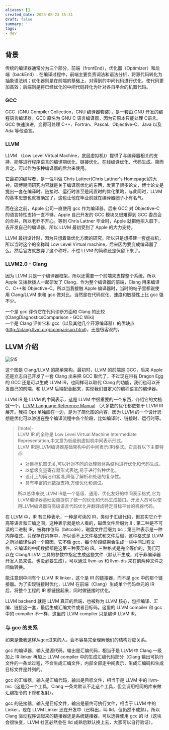 ```yaml
---
aliases: []
created_date: 2023-08-23 15:31
draft: false
summary: ''
tags:
- dev
---
```


## 背景

传统的编译器通常分为三个部分，前端（frontEnd），优化器（Optimizer）和后端（backEnd）. 在编译过程中，前端主要负责词法和语法分析，将源代码转化为抽象语法树；优化器则是在前端的基础上，对得到的中间代码进行优化，使代码更加高效；后端则是将已经优化的中间代码转化为针对各自平台的机器代码。

### GCC  

GCC（GNU Compiler Collection，GNU 编译器套装），是一套由 GNU 开发的编程语言编译器。GCC 原名为 GNU C 语言编译器，因为它原本只能处理 C语言。GCC 快速演进，变得可处理 C++、Fortran、Pascal、Objective-C、Java 以及 Ada 等他语言。

### LLVM  

LLVM （Low Level Virtual Machine，底层虚拟机)）提供了与编译器相关的支持，能够进行程序语言的编译期优化、链接优化、在线编译优化、代码生成。简而言之，可以作为多种编译器的后台来使用。

它最初的编写者，是一位叫做 Chris Lattner(Chris Lattner's Homepage)的大神，硕博期间研究内容就是关于编译器优化的东西，发表了很多论文，博士论文是提出一套在编译时、链接时、运行时甚至是闲置时的优化策略，与此同时，LLVM 的基本思想也就被确定了，这也让他在毕业前就在编译器圈子小有名气。

而在这之前，Apple 公司一直使用 gcc 作为编译器，后来 GCC 对 Objective-C 的语言特性支持一直不够，Apple 自己开发的 GCC 模块又很难得到 GCC 委员会的合并，所以老乔不开心。等到 Chris Lattner 毕业时，Apple 就把他招入靡下，去开发自己的编译器，所以 LLVM 最初受到了 Apple 的大力支持。

LLVM 最初设计时，因为只想着做优化方面的研究，所以只是想搭建一套虚拟机，所以当时这个的全称叫 Low Level Virtual machine，后来因为要变成编译器了么，然后官方就放弃了这个称呼，不过 LLVM 的简称还是保留下来了。

### LLVM2.0 - Clang  

因为 LLVM 只是一个编译器框架，所以还需要一个前端来支撑整个系统，所以 Apple 又拨款拨人一起研发了 Clang，作为整个编译器的前端，Clang 用来编译 C、C++和 Objective-C。所以当我接触 Apple 编译器时，当时的帖子里都说使用 Clang/LLVM 来和 gcc 做对比，当然是在代码优化、速度和敏捷性上比 gcc 强不少。

一个是 gcc 评价它在代码诊断方面和 Clang 的比较(ClangDiagnosticsComparison - GCC Wiki)  
一个是 Clang 评价它和 gcc（以及其他几个开源编译器）的优缺点(http://clang.llvm.org/comparison.html)，还是很客观的。

## LLVM 介绍

![515](Attachments/25cf33fd4ee252c347be877239e30e54_MD5.png)

这个图是 Clang/LLVM 的简单架构。最初时，LLVM 的前端是 GCC，后来 Apple 还是立志自己开发了一套 Clang 出来把 GCC 取代了，不过现在带有 Dragon Egg 的 GCC 还是可以生成 LLVM IR，也同样可以取代 Clang 的功能，我们也可以开发自己的前端，和 LLVM 后端配合起来，实现我们自定义的编程语言的编译器。 

LLVM IR 是 LLVM 的中间表示，这是 LLVM 中很重要的一个东西，介绍它的文档就一个，[LLVM Language Reference Manual](https://llvm.org/docs/LangRef.html) （大多数的优化都依赖于 LLVM IR 展开。我把 Opt 单独画在一边，是为了简化图的内容，因为 LLVM 的一个设计思想是优化可以渗透在整个编译流程中各个阶段，比如编译时、链接时、运行时等。 

> [!note]-  
> LLVM IR 的全称是 Low Level Virtual Machine Intermediate Representation,中文意为低级别虚拟机中间表示形式。  
> LLVM IR是LLVM编译器基础架构中的中间表示(IR)格式。它具有以下主要特点:  
> - 对目标机器无关,可以针对不同的处理器体系结构进行优化和代码生成。  
> - 以低级变量寄存器形式表达,易于进行各种优化。  
> - 设计上的简洁和紧凑,降低了解析和处理的复杂性。  
> - 具有丰富的元数据支持,方便优化和调试。  
>   
> 所以总体来说,LLVM IR是一个低级、通用、优化友好的中间表示格式,它为LLVM编译器基础设施提供了统一的优化和代码生成接口。开发人员可以使用LLVM编译器将高级语言代码优化并翻译成特定目标平台的机器代码。

在 LLVM 中，IR 有三种表示，一种是可读的 IR，类似于汇编代码，但其实它介于高等语言和汇编之间，这种表示就是给人看的，磁盘文件后缀为.ll；第二种是不可读的二进制 IR，被称作位码（bitcode），磁盘文件后缀为.bc；第三种表示是一种内存格式，只保存在内存中，所以谈不上文件格式和文件后缀，这种格式是 LLVM 之所以编译快的一个原因，它不像 gcc，每个阶段结束会生成一些中间过程文件，它编译的中间数据都是这第三种表示的 IR。三种格式是完全等价的，我们可以在 Clang/LLVM 工具的参数中指定生成这些文件（默认不生成，对于非编译器开发人员来说，也没必要生成），可以通过 llvm-as 和 llvm-dis 来在前两种文件之间做转换。 

能注意到中间有个 LLVM IR linker，这个是 IR 的链接器，而不是 gcc 中的那个链接器。为了实现链接时优化，LLVM 在前端（Clang）生成单个代码单元的 IR 后，将整个工程的 IR 都链接起来，同时做链接时优化。 

LLVM backend 就是 LLVM 真正的后端，也被称为 LLVM 核心，包括编译、汇编、链接这一套，最后生成汇编文件或者目标码。这里的 LLVM compiler 和 gcc 中的 compiler 不一样，这里的 LLVM compiler 只是编译 LLVM IR。

### 与 gcc 的关系  

如果是像我这样从gcc过来的人，会不容易完全理解他们的结构对应关系。

gcc 的编译器，输入是源代码，输出是汇编代码，相当于是 LLVM 中 Clang 一级加上 IR linker 再加上 LLVM compiler 中的生成汇编代码部分（Clang 输出可执行文件的一条龙过程，不会生成汇编文件，内部全部走中间表示，生成汇编码和生成目标文件是并列的。 

gcc 的汇编器，输入是汇编代码，输出是目标文件，相当于是 LLVM 中的 llvm-mc（这是另一个工具，Clang 一条龙默认不走这个工具，但会调用相同的库来做汇编指令的下降和发射）。 

gcc 的链接器，输入是目标文件，输出是最终可执行文件，相当于 LLVM 中的 Linker，现在 LLVM Linker 还在开发中（已释出，叫 lld，但仍然不成熟），所以 Clang 驱动程序调起来的链接器还是系统链接器，可以选择使用 gcc 的 ld（这块会很快变，LLVM 社区必然会在 lld 成熟后默认换上去，大家可以自行验证）。
